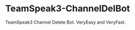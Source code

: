 TeamSpeak3-ChannelDelBot
========================

TeamSpeak3 Channel Delete Bot. VeryEasy and VeryFast.
